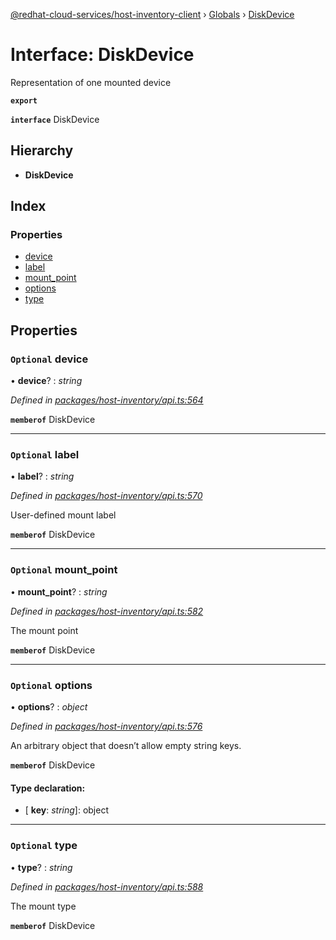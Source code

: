 [@redhat-cloud-services/host-inventory-client](../README.md) › [Globals](../globals.md) › [DiskDevice](diskdevice.md)

# Interface: DiskDevice

Representation of one mounted device

**`export`** 

**`interface`** DiskDevice

## Hierarchy

* **DiskDevice**

## Index

### Properties

* [device](diskdevice.md#optional-device)
* [label](diskdevice.md#optional-label)
* [mount_point](diskdevice.md#optional-mount_point)
* [options](diskdevice.md#optional-options)
* [type](diskdevice.md#optional-type)

## Properties

### `Optional` device

• **device**? : *string*

*Defined in [packages/host-inventory/api.ts:564](https://github.com/RedHatInsights/javascript-clients/blob/master/packages/host-inventory/api.ts#L564)*

**`memberof`** DiskDevice

___

### `Optional` label

• **label**? : *string*

*Defined in [packages/host-inventory/api.ts:570](https://github.com/RedHatInsights/javascript-clients/blob/master/packages/host-inventory/api.ts#L570)*

User-defined mount label

**`memberof`** DiskDevice

___

### `Optional` mount_point

• **mount_point**? : *string*

*Defined in [packages/host-inventory/api.ts:582](https://github.com/RedHatInsights/javascript-clients/blob/master/packages/host-inventory/api.ts#L582)*

The mount point

**`memberof`** DiskDevice

___

### `Optional` options

• **options**? : *object*

*Defined in [packages/host-inventory/api.ts:576](https://github.com/RedHatInsights/javascript-clients/blob/master/packages/host-inventory/api.ts#L576)*

An arbitrary object that doesn’t allow empty string keys.

**`memberof`** DiskDevice

#### Type declaration:

* \[ **key**: *string*\]: object

___

### `Optional` type

• **type**? : *string*

*Defined in [packages/host-inventory/api.ts:588](https://github.com/RedHatInsights/javascript-clients/blob/master/packages/host-inventory/api.ts#L588)*

The mount type

**`memberof`** DiskDevice
